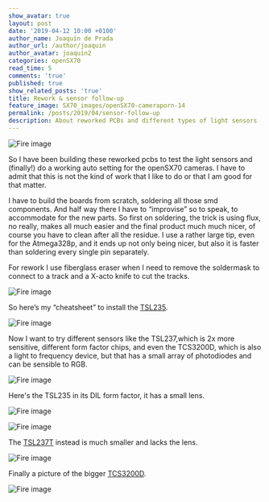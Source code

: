 ```yaml
---
show_avatar: true
layout: post
date: '2019-04-12 10:00 +0100'
author_name: Joaquín de Prada
author_url: /author/joaquin
author_avatar: joaquin2
categories: openSX70
read_time: 5
comments: 'true'
published: true
show_related_posts: 'true'
title: Rework & sensor follow-up
feature_image: SX70_images/openSX70-cameraporn-14
permalink: /posts/2019/04/sensor-follow-up
description: About reworked PCBs and different types of light sensors
---
```

![Fire image]({{site.url}}/{{site.baseurl}}img/2019/04/20190411-rework-02.jpg)

So I have been building these reworked pcbs to test the light sensors and (finally!) do a working auto setting for the openSX70 cameras.
I have to admit that this is not the kind of work that I like to do or that I am good for that matter.


I have to build the boards from scratch, soldering all those smd components. And half way there I have to “improvise” so to speak, to accommodate for the new parts.
So first on soldering, the trick is using flux, no really, makes all much easier and the final product much much nicer, of course you have to clean after all the residue. I use a rather large tip, even for the Atmega328p, and it ends up not only being nicer, but also it is faster than soldering every single pin separately.

For rework I use fiberglass eraser when I need to remove the soldermask to connect to a track and a X-acto knife to cut the tracks.

![Fire image]({{site.url}}/{{site.baseurl}}img/2019/04/20190411-rework-03.jpg)

So here’s my “cheatsheet” to install the [TSL235](https://www.sparkfun.com/datasheets/Sensors/Imaging/TSL235R-LF.pdf).

![Fire image]({{site.url}}/{{site.baseurl}}img/2019/04/20190411-rework-01.jpg)

Now I want to try different sensors like the TSL237,which is 2x more sensitive, different form factor chips, and even the TCS3200D, which is also a light to frequency device, but that has a small array of photodiodes and can be sensible to RGB.

![Fire image]({{site.url}}/{{site.baseurl}}img/2019/04/20190411-rework-04.jpg)

Here's the TSL235 in its DIL form factor, it has a small lens.

![Fire image]({{site.url}}/{{site.baseurl}}img/2019/04/20190411-rework-09.jpg)

![Fire image]({{site.url}}/{{site.baseurl}}img/2019/04/20190411-rework-10.jpg)

The [TSL237T](https://ams.com/documents/20143/36005/TSL237T_DS000129_3-00.pdf/4132e614-9e41-50fd-7d6e-0e65f18426e6) instead is much smaller and lacks the lens.

![Fire image]({{site.url}}/{{site.baseurl}}img/2019/04/20190411-rework-08.jpg)

Finally a picture of the bigger [TCS3200D](https://www.mouser.es/datasheet/2/588/TCS3200-E11-1214807.pdf).

![Fire image]({{site.url}}/{{site.baseurl}}img/2019/04/20190411-rework-07.jpg)

